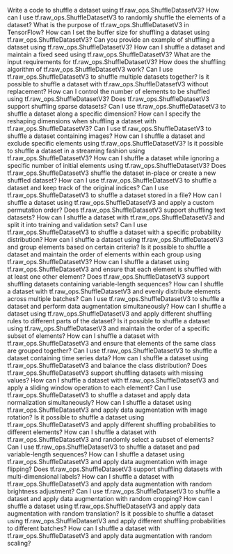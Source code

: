 Write a code to shuffle a dataset using tf.raw_ops.ShuffleDatasetV3?
How can I use tf.raw_ops.ShuffleDatasetV3 to randomly shuffle the elements of a dataset?
What is the purpose of tf.raw_ops.ShuffleDatasetV3 in TensorFlow?
How can I set the buffer size for shuffling a dataset using tf.raw_ops.ShuffleDatasetV3?
Can you provide an example of shuffling a dataset using tf.raw_ops.ShuffleDatasetV3?
How can I shuffle a dataset and maintain a fixed seed using tf.raw_ops.ShuffleDatasetV3?
What are the input requirements for tf.raw_ops.ShuffleDatasetV3?
How does the shuffling algorithm of tf.raw_ops.ShuffleDatasetV3 work?
Can I use tf.raw_ops.ShuffleDatasetV3 to shuffle multiple datasets together?
Is it possible to shuffle a dataset with tf.raw_ops.ShuffleDatasetV3 without replacement?
How can I control the number of elements to be shuffled using tf.raw_ops.ShuffleDatasetV3?
Does tf.raw_ops.ShuffleDatasetV3 support shuffling sparse datasets?
Can I use tf.raw_ops.ShuffleDatasetV3 to shuffle a dataset along a specific dimension?
How can I specify the reshaping dimensions when shuffling a dataset with tf.raw_ops.ShuffleDatasetV3?
Can I use tf.raw_ops.ShuffleDatasetV3 to shuffle a dataset containing images?
How can I shuffle a dataset and exclude specific elements using tf.raw_ops.ShuffleDatasetV3?
Is it possible to shuffle a dataset in a streaming fashion using tf.raw_ops.ShuffleDatasetV3?
How can I shuffle a dataset while ignoring a specific number of initial elements using tf.raw_ops.ShuffleDatasetV3?
Does tf.raw_ops.ShuffleDatasetV3 shuffle the dataset in-place or create a new shuffled dataset?
How can I use tf.raw_ops.ShuffleDatasetV3 to shuffle a dataset and keep track of the original indices?
Can I use tf.raw_ops.ShuffleDatasetV3 to shuffle a dataset stored in a file?
How can I shuffle a dataset using tf.raw_ops.ShuffleDatasetV3 and apply a custom permutation order?
Does tf.raw_ops.ShuffleDatasetV3 support shuffling text datasets?
How can I shuffle a dataset with tf.raw_ops.ShuffleDatasetV3 and split it into training and validation sets?
Can I use tf.raw_ops.ShuffleDatasetV3 to shuffle a dataset with a specific probability distribution?
How can I shuffle a dataset using tf.raw_ops.ShuffleDatasetV3 and group elements based on certain criteria?
Is it possible to shuffle a dataset and maintain the order of elements within each group using tf.raw_ops.ShuffleDatasetV3?
How can I shuffle a dataset using tf.raw_ops.ShuffleDatasetV3 and ensure that each element is shuffled with at least one other element?
Does tf.raw_ops.ShuffleDatasetV3 support shuffling datasets containing variable-length sequences?
How can I shuffle a dataset with tf.raw_ops.ShuffleDatasetV3 and evenly distribute elements across multiple batches?
Can I use tf.raw_ops.ShuffleDatasetV3 to shuffle a dataset and perform data augmentation simultaneously?
How can I shuffle a dataset using tf.raw_ops.ShuffleDatasetV3 and apply different shuffling rules to different parts of the dataset?
Is it possible to shuffle a dataset using tf.raw_ops.ShuffleDatasetV3 and maintain the order of a specific subset of elements?
How can I shuffle a dataset with tf.raw_ops.ShuffleDatasetV3 and ensure that elements of the same class are grouped together?
Can I use tf.raw_ops.ShuffleDatasetV3 to shuffle a dataset containing time series data?
How can I shuffle a dataset using tf.raw_ops.ShuffleDatasetV3 and balance the class distribution?
Does tf.raw_ops.ShuffleDatasetV3 support shuffling datasets with missing values?
How can I shuffle a dataset with tf.raw_ops.ShuffleDatasetV3 and apply a sliding window operation to each element?
Can I use tf.raw_ops.ShuffleDatasetV3 to shuffle a dataset and apply data normalization simultaneously?
How can I shuffle a dataset using tf.raw_ops.ShuffleDatasetV3 and apply data augmentation with image rotation?
Is it possible to shuffle a dataset using tf.raw_ops.ShuffleDatasetV3 and apply different shuffling probabilities to different elements?
How can I shuffle a dataset with tf.raw_ops.ShuffleDatasetV3 and randomly select a subset of elements?
Can I use tf.raw_ops.ShuffleDatasetV3 to shuffle a dataset and pad variable-length sequences?
How can I shuffle a dataset using tf.raw_ops.ShuffleDatasetV3 and apply data augmentation with image flipping?
Does tf.raw_ops.ShuffleDatasetV3 support shuffling datasets with multi-dimensional labels?
How can I shuffle a dataset with tf.raw_ops.ShuffleDatasetV3 and apply data augmentation with random brightness adjustment?
Can I use tf.raw_ops.ShuffleDatasetV3 to shuffle a dataset and apply data augmentation with random cropping?
How can I shuffle a dataset using tf.raw_ops.ShuffleDatasetV3 and apply data augmentation with random translation?
Is it possible to shuffle a dataset using tf.raw_ops.ShuffleDatasetV3 and apply different shuffling probabilities to different batches?
How can I shuffle a dataset with tf.raw_ops.ShuffleDatasetV3 and apply data augmentation with random scaling?